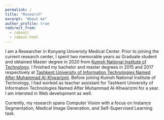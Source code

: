```yaml
---
permalink: /
title: "Research"
excerpt: "About me"
author_profile: true
redirect_from: 
  - /about/
  - /about.html
---
```



I am a Researcher in Konyang University Medical Center. Prior to joining the current research center, I spent two memorable years as Graduate student and obtained Master degree in
2020 from [Kumoh National Institute of Technology](https://eng.kumoh.ac.kr/eng/index.do). I finished my bachelor  and master degrees in 2015 and 2017 respectively at [Tashkent University of Information Technologies Named After Muhammad Al-Khwarizmi](https://tuit.uz/en). Before joining Kumoh National Institute of Technology, I had worked as teacher assistant for Tashkent University of Information Technologies Named After Muhammad Al-Khwarizmi for a year. I am intersted in Web development as well. 

Currently, my research spans Computer Vision with a focus on Instance Segmentation, Medical Image Generation, and Self-Supervised Learning task.
